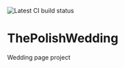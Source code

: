 ![Latest CI build status](https://travis-ci.org/SlimDogs/the-polish-wedding.svg?branch=master "Latest CI build status")

# ThePolishWedding

Wedding page project
